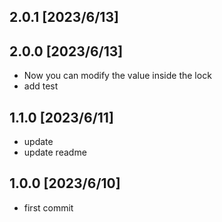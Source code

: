 ## 2.0.1 [2023/6/13]
## 2.0.0 [2023/6/13]

- Now you can modify the value inside the lock
- add test

## 1.1.0 [2023/6/11]

- update
- update readme

## 1.0.0 [2023/6/10]

- first commit